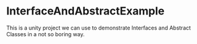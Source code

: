 # InterfaceAndAbstractExample
This is a unity project we can use to demonstrate Interfaces and Abstract Classes in  a not so boring way.
